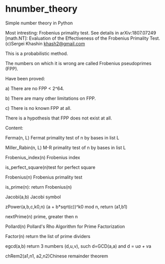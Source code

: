 # hnumber_theory
Simple number theory in Python

Most intresting:
Frobenius primality test. See details in arXiv:1807.07249 [math.NT]:
   Evaluation of the Effectiveness of the Frobenius Primality Test.
   (c)Sergei Khashin khash2@gmail.com
   
   This is a probabilistic method.
   
   The numbers on which it is wrong are called Frobenius pseudoprimes (FPP).
   
   Have been proved:
   
   a) There are no FPP < 2^64.
   
   b) There are many other limitations on FPP.
   
   c) There is no known FPP at all.
   
   There is a hypothesis that FPP does not exist at all.

Content: 

Ferma(n, L)			    Fermat primality test of n by bases in list L

Miller_Rabin(n, L)	M-R primality test of n by bases in list L

Frobenius_index(n)  Frobenius index

is_perfect_square(n)test for perfect square

Frobenius(n)			  Frobenius primality test

is_prime(n):        return Frobenius(n)

Jacobi(a,b)			    Jacobi symbol

zPower(a,b,c,k0,n)  (a + b*sqrt(c))^k0 mod n, return (a1,b1)

nextPrime(n)			  prime, greater then n

Pollard(n)     		  Pollard's Rho Algorithm for Prime Factorization

Factor(n)				    return the list of prime dividers

egcd(a,b)				    return 3 numbers (d,u,v), such d=GCD(a,a) and d = u*a + v*a

chRem2(a1,n1, a2,n2)Chinese remainder theorem
